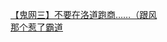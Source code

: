 [【鬼网三】不要在洛道跑商……（跟风](http://tieba.baidu.com/p/3790204427?see_lz=1&pn=)   
[那个惹了霸道](http://tieba.baidu.com/p/3790118377?see_lz=1&pn=)   
